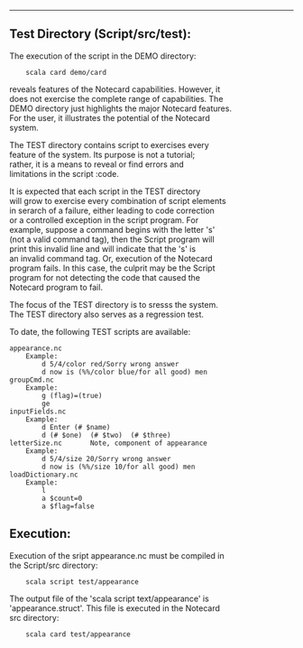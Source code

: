 <hr />

<h2>Test Directory (Script/src/test):  </h2>

<p>The execution of the script in the DEMO directory:  </p>

<pre><code>    scala card demo/card
</code></pre>

<p>reveals features of the Notecard capabilities.  However, it <br />
does not exercise the complete range of capabilities.  The <br />
DEMO directory just highlights the major Notecard features. <br />
For the user, it illustrates the potential of the Notecard <br />
system.  </p>

<p>The TEST directory contains script to exercises every <br />
feature of the system.  Its purpose is not a tutorial; <br />
rather, it is a means  to reveal or find errors and <br />
limitations in the script :code.   </p>

<p>It is expected that each script in the TEST directory <br />
will grow to exercise every combination of script elements <br />
in serarch of a failure, either leading to code correction <br />
or a controlled exception in the script program. For <br />
example, suppose a command begins with the letter 's' <br />
(not a valid command tag), then the Script program will <br />
print this invalid line and will indicate that the 's' is <br />
an invalid command tag. Or, execution of the Notecard <br />
program fails. In this case, the culprit may be the Script <br />
program for not detecting the code that caused the <br />
Notecard program to fail.   </p>

<p>The  focus of the TEST directory is to sresss the system. <br />
The TEST directory also serves as a regression test.   </p>

<p>To date, the following TEST scripts are available:   </p>

<pre><code>appearance.nc       
    Example:
        d 5/4/color red/Sorry wrong answer
        d now is (%%/color blue/for all good) men
groupCmd.nc
    Example:
        g (flag)=(true)
        ge
inputFields.nc
    Example:
        d Enter (# $name)
        d (# $one)  (# $two)  (# $three)
letterSize.nc       Note, component of appearance
    Example:
        d 5/4/size 20/Sorry wrong answer
        d now is (%%/size 10/for all good) men
loadDictionary.nc
    Example:
        l
        a $count=0
        a $flag=false
</code></pre>

<h2>Execution:</h2>

<p>Execution of the sript appearance.nc  must  be compiled in <br />
the Script/src directory:    </p>

<pre><code>    scala script test/appearance
</code></pre>

<p>The output file of the 'scala script text/appearance' is <br />
'appearance.struct'.  This file is executed in the Notecard <br />
src directory:</p>

<pre><code>    scala card test/appearance
</code></pre>
